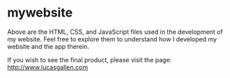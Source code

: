 mywebsite
=========
Above are the HTML, CSS, and JavaScript files used in the development of my website. Feel free to explore them
to understand how I developed my website and the app therein.

If you wish to see the final product, please visit the page: http://www.lucasgallen.com
